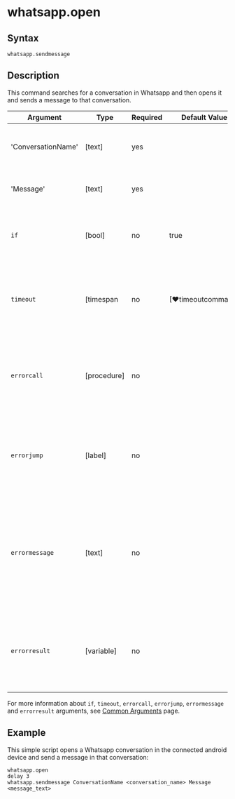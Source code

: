 # whatsapp.open

## Syntax

```G1ANT
whatsapp.sendmessage
```

## Description

This command searches for a conversation in Whatsapp and then opens it and sends a message to that conversation.

| Argument | Type | Required | Default Value | Description |
| -------- | ---- | -------- | ------------- | ----------- |
|'ConversationName'| [text]     |yes       |                                                             |Enter the conversation name that needs to be searched.        |
|'Message'         | [text]     |yes       |                                                            |Enter the message that needs to be sent        |
| `if`             | [bool]     | no       | true                                                        | Executes the command only if a specified condition is true   |
| `timeout`        | [timespan  | no       | [♥timeoutcommand]| Specifies time in milliseconds for G1ANT.Robot to wait for the command to be executed |
| `errorcall`      | [procedure]| no       |                                                             | Name of a procedure to call when the command throws an exception or when a given `timeout` expires |
| `errorjump`      | [label]    | no       |                                                             | Name of the label to jump to when the command throws an exception or when a given `timeout` expires |
| `errormessage`   | [text]     | no       |                                                             | A message that will be shown in case the command throws an exception or when a given `timeout` expires, and no `errorjump` argument is specified |
| `errorresult`    | [variable] | no       |                                                             | Name of a variable that will store the returned exception. The variable will be of [error](https://manual.g1ant.com/link/G1ANT.Language/G1ANT.Language/Structures/ErrorStructure.md) structure  |

For more information about `if`, `timeout`, `errorcall`, `errorjump`, `errormessage` and `errorresult` arguments, see [Common Arguments](https://manual.g1ant.com/link/G1ANT.Manual/appendices/common-arguments.md) page.

## Example

This simple script opens a Whatsapp conversation in the connected android device and send a message in that conversation:

```G1ANT
whatsapp.open
delay 3
whatsapp.sendmessage ConversationName <conversation_name> Message <message_text> 

```
